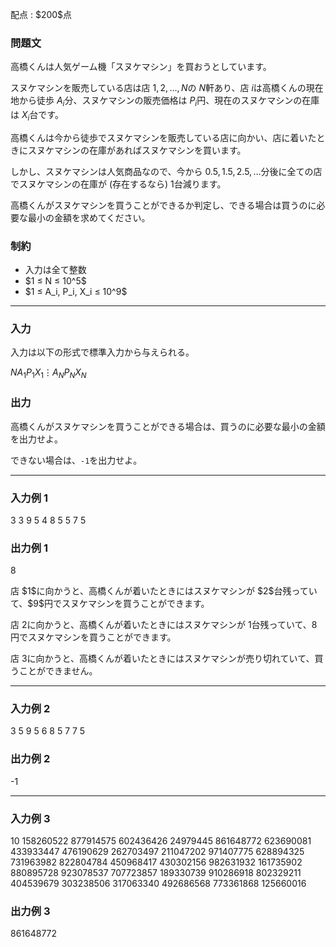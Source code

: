 
<div>

<span>

<span>

<p>
配点 : $200$点
</p>

<div>

<section>

### **問題文**

<p>
高橋くんは人気ゲーム機「スヌケマシン」を買おうとしています。

スヌケマシンを販売している店は店 $1, 2, \dots, N$の $N$軒あり、店 $i$は高橋くんの現在地から徒歩 $A_i$分、スヌケマシンの販売価格は $P_i$円、現在のスヌケマシンの在庫は $X_i$台です。

高橋くんは今から徒歩でスヌケマシンを販売している店に向かい、店に着いたときにスヌケマシンの在庫があればスヌケマシンを買います。

しかし、スヌケマシンは人気商品なので、今から $0.5, 1.5, 2.5, \dots$分後に全ての店でスヌケマシンの在庫が (存在するなら) $1$台減ります。

高橋くんがスヌケマシンを買うことができるか判定し、できる場合は買うのに必要な最小の金額を求めてください。
</p>

</section>

</div>

<div>

<section>

### **制約**

<ul>

<li>
入力は全て整数
</li>

<li>
$1 ≤ N ≤ 10^5$
</li>

<li>
$1 ≤ A_i, P_i, X_i ≤ 10^9$
</li>

</ul>

</section>

</div>

---

<div>

<div>

<section>

### **入力**

<p>
入力は以下の形式で標準入力から与えられる。
</p>

<div>

$N$$A_1$$P_1$$X_1$$\vdots$$A_N$$P_N$$X_N$
</div>

</section>

</div>

<div>

<section>

### **出力**

<p>
高橋くんがスヌケマシンを買うことができる場合は、買うのに必要な最小の金額を出力せよ。

できない場合は、`-1`を出力せよ。
</p>

</section>

</div>

</div>

---

<div>

<section>

### **入力例 1**

<div>

3
3 9 5
4 8 5
5 7 5

</div>

</section>

</div>

<div>

<section>

### **出力例 1**

<div>

8

</div>

<p>
店 $1$に向かうと、高橋くんが着いたときにはスヌケマシンが $2$台残っていて、$9$円でスヌケマシンを買うことができます。

店 $2$に向かうと、高橋くんが着いたときにはスヌケマシンが $1$台残っていて、$8$円でスヌケマシンを買うことができます。

店 $3$に向かうと、高橋くんが着いたときにはスヌケマシンが売り切れていて、買うことができません。  
</p>

</section>

</div>

---

<div>

<section>

### **入力例 2**

<div>

3
5 9 5
6 8 5
7 7 5

</div>

</section>

</div>

<div>

<section>

### **出力例 2**

<div>

-1

</div>

</section>

</div>

---

<div>

<section>

### **入力例 3**

<div>

10
158260522 877914575 602436426
24979445 861648772 623690081
433933447 476190629 262703497
211047202 971407775 628894325
731963982 822804784 450968417
430302156 982631932 161735902
880895728 923078537 707723857
189330739 910286918 802329211
404539679 303238506 317063340
492686568 773361868 125660016

</div>

</section>

</div>

<div>

<section>

### **出力例 3**

<div>

861648772

</div>

</section>

</div>

</span>

</span>

</div>
